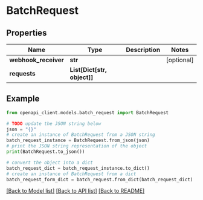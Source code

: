 # BatchRequest


## Properties

Name | Type | Description | Notes
------------ | ------------- | ------------- | -------------
**webhook_receiver** | **str** |  | [optional] 
**requests** | **List[Dict[str, object]]** |  | 

## Example

```python
from openapi_client.models.batch_request import BatchRequest

# TODO update the JSON string below
json = "{}"
# create an instance of BatchRequest from a JSON string
batch_request_instance = BatchRequest.from_json(json)
# print the JSON string representation of the object
print(BatchRequest.to_json())

# convert the object into a dict
batch_request_dict = batch_request_instance.to_dict()
# create an instance of BatchRequest from a dict
batch_request_form_dict = batch_request.from_dict(batch_request_dict)
```
[[Back to Model list]](../README.md#documentation-for-models) [[Back to API list]](../README.md#documentation-for-api-endpoints) [[Back to README]](../README.md)


